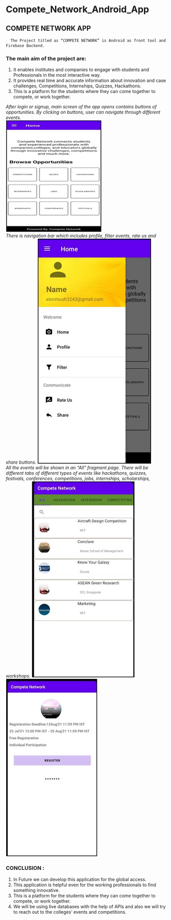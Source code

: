 # Compete_Network_Android_App

## COMPETE NETWORK APP
      The Project titled as “COMPETE NETWORK” is Android as front tool and Firebase Backend. 

### The main aim of the project are:
1. It enables institutes and companies to engage with students and Professionals in the most interactive way.
2. It provides real time and accurate  information about innovation and case challenges, Competitions, Internships, Quizzes, Hackathons.
3. This is a platform for the students where they can come together to compete, or work together.


*After login or signup, main screen of the app opens contains buttons of opportunities.*
*By clicking on buttons, user can navigate through different events.*
<br>
<img src="https://github.com/shubhb123/Compete_Network_Android_App/blob/main/compete%20network%20app/Photos/Picture1.jpg" width="300px" height="350px">
<br>
*There is navigation bar which includes profile, filter events, rate us and share buttons.*
<img src="https://github.com/shubhb123/Compete_Network_Android_App/blob/main/compete%20network%20app/Photos/Picture2.jpg">
<br>
*All the events will be shown in an “All” fragment page.*
*There will be different tabs of different types of events like hackathons, quizzes, festivals, conferences, competitions, jobs, internships, scholarships, workshops.* 
<img src="https://github.com/shubhb123/Compete_Network_Android_App/blob/main/compete%20network%20app/Photos/Picture3.jpg">
<img src="https://github.com/shubhb123/Compete_Network_Android_App/blob/main/compete%20network%20app/Photos/Picture4.jpg">
<br>
### CONCLUSION :
1. In Future we can develop this application for the global access. 
2. This application is helpful even for the working professionals to find something innovative.
3. This is a platform for the students where they can come together to compete, or work together.
4. We will be using live databases with the help of APIs and also we will try to reach out to the colleges’ events and competitions.

